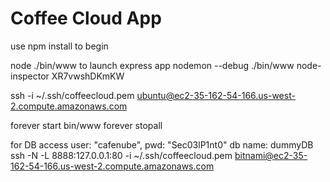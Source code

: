 # Coffee Cloud App

use npm install to begin

node ./bin/www to launch express app
nodemon --debug ./bin/www
node-inspector
XR7vwshDKmKW

ssh -i ~/.ssh/coffeecloud.pem ubuntu@ec2-35-162-54-166.us-west-2.compute.amazonaws.com

forever start bin/www
forever stopall


for DB access
user: "cafenube",
pwd: "Sec03lP1nt0"
db name: dummyDB
ssh -N -L 8888:127.0.0.1:80 -i ~/.ssh/coffeecloud.pem bitnami@ec2-35-162-54-166.us-west-2.compute.amazonaws.com



